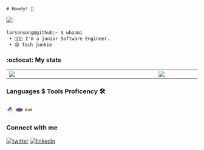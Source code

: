 
    # Howdy! 👋


![](https://komarev.com/ghpvc/?username=larsensong&color=green)
```cli
larsensong@github:~ $ whoami
 • 👨🏾‍💻 I'm a junior Software Engineer.
 • 😆 Tech junkie
```


### :octocat: My stats
  <table>
  <tr>
      <td><img width="380px" align="left" src="https://github-readme-stats.vercel.app/api?username=larsensong&show_icons=true"/></td>
      <td><img width="400px" align="left" src="https://github-readme-stats.vercel.app/api/top-langs/?username=larsensong&hide=css&layout=compact"/></td>      
  </tr>   
</table>



### Languages $ Tools Proficency 🛠️
<h3>
    
<code><img height="20" src="https://raw.githubusercontent.com/github/explore/80688e429a7d4ef2fca1e82350fe8e3517d3494d/topics/python/python.png"></code>
    <code><img height="20" src="https://raw.githubusercontent.com/github/explore/80688e429a7d4ef2fca1e82350fe8e3517d3494d/topics/php/php.png"></code>
    <code><img height="20" src="https://raw.githubusercontent.com/github/explore/80688e429a7d4ef2fca1e82350fe8e3517d3494d/topics/git/git.png"></code>



### Connect with me

<p>
    <a href="https://twitter.com/@larsen_mulamba"><img src="https://img.icons8.com/color/50/000000/twitter-squared.png" alt="twitter"/></a>
     <a href="https://www.linkedin.com/in/larsen-mulamba-236a0718b"><img src="https://img.icons8.com/color/50/000000/linkedin.png" alt="linkedin"/></a>
</p>







